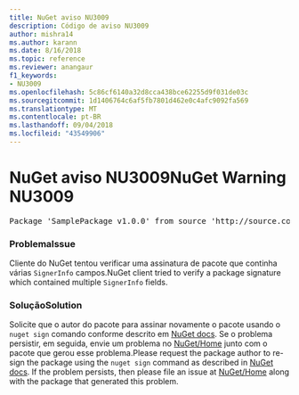 ```yaml
---
title: NuGet aviso NU3009
description: Código de aviso NU3009
author: mishra14
ms.author: karann
ms.date: 8/16/2018
ms.topic: reference
ms.reviewer: anangaur
f1_keywords:
- NU3009
ms.openlocfilehash: 5c86cf6140a32d8cca438bce62255d9f031de03c
ms.sourcegitcommit: 1d1406764c6af5fb7801d462e0c4afc9092fa569
ms.translationtype: MT
ms.contentlocale: pt-BR
ms.lasthandoff: 09/04/2018
ms.locfileid: "43549906"
---
```

# <a name="nuget-warning-nu3009"></a><span data-ttu-id="caac2-103">NuGet aviso NU3009</span><span class="sxs-lookup"><span data-stu-id="caac2-103">NuGet Warning NU3009</span></span>

<pre>Package 'SamplePackage v1.0.0' from source 'http://source.com/index.json': The package signature file does not contain exactly one primary signature.</pre>

### <a name="issue"></a><span data-ttu-id="caac2-104">Problema</span><span class="sxs-lookup"><span data-stu-id="caac2-104">Issue</span></span>

<span data-ttu-id="caac2-105">Cliente do NuGet tentou verificar uma assinatura de pacote que continha várias `SignerInfo` campos.</span><span class="sxs-lookup"><span data-stu-id="caac2-105">NuGet client tried to verify a package signature which contained multiple `SignerInfo` fields.</span></span>


### <a name="solution"></a><span data-ttu-id="caac2-106">Solução</span><span class="sxs-lookup"><span data-stu-id="caac2-106">Solution</span></span>

<span data-ttu-id="caac2-107">Solicite que o autor do pacote para assinar novamente o pacote usando o `nuget sign` comando conforme descrito em [NuGet docs](https://docs.microsoft.com/en-us/nuget/create-packages/sign-a-package). Se o problema persistir, em seguida, envie um problema no [NuGet/Home](https://github.com/NuGet/Home/issues) junto com o pacote que gerou esse problema.</span><span class="sxs-lookup"><span data-stu-id="caac2-107">Please request the package author to re-sign the package using the `nuget sign` command as described in [NuGet docs](https://docs.microsoft.com/en-us/nuget/create-packages/sign-a-package). If the problem persists, then please file an issue at [NuGet/Home](https://github.com/NuGet/Home/issues) along with the package that generated this problem.</span></span>


